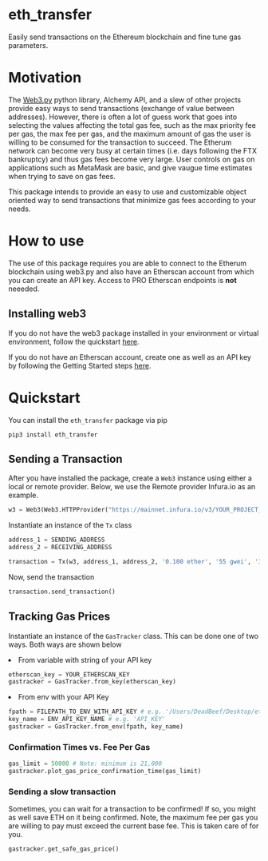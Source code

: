 # eth_transfer

Easily send transactions on the Ethereum blockchain and fine tune gas parameters.

# Motivation

The [Web3.py](https://web3py.readthedocs.io/en/v5/) python library, Alchemy API, and a slew of other projects provide easy ways to send transactions (exchange of value between addresses). However, there is often a lot of guess work that goes into selecting the values affecting the total gas fee, such as the max priority fee per gas, the max fee per gas, and the maximum amount of gas the user is willing to be consumed for the transaction to succeed. The Etherum network can become very busy at certain times (i.e. days following the FTX bankruptcy) and thus gas fees become very large. User controls on gas on applications such as MetaMask are basic, and give vaugue time estimates when trying to save on gas fees.

This package intends to provide an easy to use and customizable object oriented way to send transactions that minimize gas fees according to your needs.

# How to use

The use of this package requires you are able to connect to the Etherum blockchain using web3.py and also have an Etherscan account from which you can create an API key. Access to PRO Etherscan endpoints is <b>not</b> neeeded.

## Installing web3

If you do not have the web3 package installed in your environment or virtual environment, follow the quickstart [here](https://web3py.readthedocs.io/en/v5/quickstart.html). 

If you do not have an Etherscan account, create one as well as an API key by following the Getting Started steps [here](https://docs.etherscan.io/getting-started/creating-an-account).

# Quickstart

You can install the <code>eth_transfer</code> package via pip

```
pip3 install eth_transfer
```

## Sending a Transaction

After you have installed the package, create a <code>Web3</code> instance using either a local or remote provider. Below, we use the Remote provider Infura.io as an example.

```python 
w3 = Web3(Web3.HTTPProvider("https://mainnet.infura.io/v3/YOUR_PROJECT_ID"))
```

Instantiate an instance of the <code>Tx</code> class

```python
address_1 = SENDING_ADDRESS
address_2 = RECEIVING_ADDRESS

transaction = Tx(w3, address_1, address_2, '0.100 ether', '55 gwei', '1 gwei')
```

Now, send the transaction

```python
transaction.send_transaction()
```

## Tracking Gas Prices

Instantiate an instance of the <code>GasTracker</code> class. This can be done 
one of two ways. Both ways are shown below

<li>From variable with string of your API key

```python
etherscan_key = YOUR_ETHERSCAN_KEY
gastracker = GasTracker.from_key(etherscan_key)
```

</li>

<li> From env with your API Key

```python
fpath = FILEPATH_TO_ENV_WITH_API_KEY # e.g. '/Users/DeadBeef/Desktop/etherscan.env'
key_name = ENV_API_KEY_NAME # e.g. 'API_KEY'
gastracker = GasTracker.from_env(fpath, key_name)
```

</li>

### Confirmation Times vs. Fee Per Gas

```python
gas_limit = 50000 # Note: minimum is 21,000 
gastracker.plot_gas_price_confirmation_time(gas_limit)
```

### Sending a slow transaction 

Sometimes, you can wait for a transaction to be confirmed! If so, you might as well save ETH on it being confirmed. Note, the maximum fee per gas you are willing to pay must exceed the current base fee. This is taken care of for you.

```python
gastracker.get_safe_gas_price()
```














